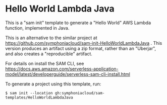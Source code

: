 # Hello World Lambda Java

This is a "sam init" template to generate a "Hello World" AWS Lambda function, implemented in Java.

This is an alternative to the similar project at https://github.com/symphoniacloud/sam-init-HelloWorldLambdaJava . 
This version produces an artifact using a zip format, rather than an "Uberjar", and also creates a "reproducible" artifact.

For details on install the SAM CLI, see https://docs.aws.amazon.com/serverless-application-model/latest/developerguide/serverless-sam-cli-install.html

To generate a project using this template, run:

```
$ sam init --location gh:symphoniacloud/sam-templates/HelloWorldLambdaJava
```
